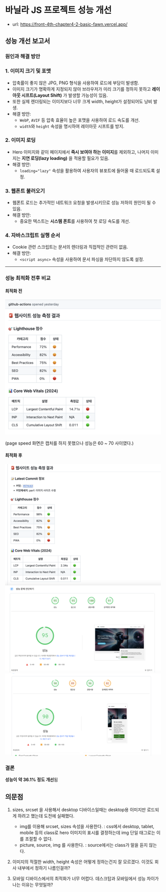# 바닐라 JS 프로젝트 성능 개선

- url: https://front-4th-chapter4-2-basic-fawn.vercel.app/

## 성능 개선 보고서

### 원인과 해결 방안

### 1. 이미지 크기 및 포맷

- 압축률이 좋지 않은 JPG, PNG 형식을 사용하여 로드에 부담이 발생함.
- 이미지 크기가 명확하게 지정되지 않아 브라우저가 미리 크기를 정하지 못하고 **레이아웃 시프트(Layout Shift)** 가 발생할 가능성이 있음.
- 또한 실제 렌더링되는 이미지보다 너무 크게 width, height가 설정되어도 낭비 발생.
- 해결 방안:
  - `WebP`, `AVIF` 등 압축 효율이 높은 포맷을 사용하여 로드 속도를 개선.
  - `width`와 `height` 속성을 명시하여 레이아웃 시프트를 방지.

### 2. 이미지 로딩

- Hero 이미지와 같이 페이지에서 **즉시 보여야 하는 이미지**를 제외하고, 나머지 이미지는 **지연 로딩(lazy loading)** 을 적용할 필요가 있음.
- 해결 방안:
  - `loading="lazy"` 속성을 활용하여 사용자의 뷰포트에 들어올 때 로드되도록 설정.

### 3. 웹폰트 불러오기

- 웹폰트 로드는 추가적인 네트워크 요청을 발생시키므로 성능 저하의 원인이 될 수 있음.
- 해결 방안:
  - 중요한 텍스트는 **시스템 폰트**를 사용하여 첫 로딩 속도를 개선.

### 4. 자바스크립트 실행 순서

- Cookie 관련 스크립트는 문서의 렌더링과 직접적인 관련이 없음.
- 해결 방안:
  - `<script async>` 속성을 사용하여 문서 파싱을 차단하지 않도록 설정.

---

### 성능 최적화 전후 비교

#### 최적화 전

![](public/action-before.png)

(page speed 화면은 캡처를 하지 못했으나 성능은 60 ~ 70 사이였다.)

#### 최적화 후

![](public/action-after.png)
![](public/page-speed-after-desktop.png)
![](public/page-speed-after-mobile.png)

### 결론

**성능이 약 36.1% 정도 개선**됨

## 의문점

1. sizes, srcset 을 사용해서 desktop 디바이스일때는 desktop용 이미지만 로드되게 하려고 했는데 도전에 실패했다.

   - img를 이용해 srcset, sizes 속성을 사용한다. : css에서 desktop, tablet, mobile 등의 class로 hero 이미지의 표시를 결정하는데 img 단일 태그로는 이를 조절할 수 없다.
   - picture, source, img 를 사용한다. : source에서는 class가 말을 듣지 않는다.

2. 이미지의 적절한 width, height 속성은 어떻게 정하는건지 잘 모르겠다. 이것도 회사 내부에서 정하기 나름인걸까?

3. 모바일 디바이스에서의 최적화가 너무 어렵다. 데스크탑과 모바일에서 성능 차이가 나는 이유는 무엇일까?
